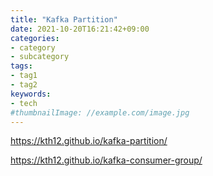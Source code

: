 ```yaml
---
title: "Kafka Partition"
date: 2021-10-20T16:21:42+09:00
categories:
- category
- subcategory
tags:
- tag1
- tag2
keywords:
- tech
#thumbnailImage: //example.com/image.jpg
---
```


<!--more-->



https://kth12.github.io/kafka-partition/

https://kth12.github.io/kafka-consumer-group/